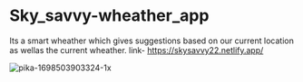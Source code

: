 # Sky_savvy-wheather_app
Its a smart  wheather which gives suggestions based on our current location as wellas the current wheather.
link- https://skysavvy22.netlify.app/

![pika-1698503903324-1x](https://github.com/govindpg/Sky_savvy-wheather_app/assets/72184197/03c352a0-53b0-4558-9392-63e0ee448cc5)
